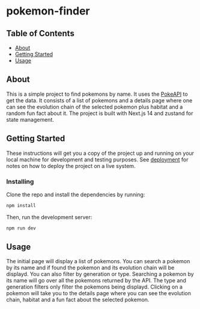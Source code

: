 # pokemon-finder

## Table of Contents

- [About](#about)
- [Getting Started](#getting_started)
- [Usage](#usage)

## About <a name = "about"></a>

This is a simple project to find pokemons by name. It uses the [PokeAPI](https://pokeapi.co/) to get the data. It consists of a list of pokemons and a details page where one can see the evolution chain of the selected pokemon plus habitat and a random fun fact about it. The project is built with Next.js 14 and zustand for state management.

## Getting Started <a name = "getting_started"></a>

These instructions will get you a copy of the project up and running on your local machine for development and testing purposes. See [deployment](#deployment) for notes on how to deploy the project on a live system.


### Installing

Clone the repo and install the dependencies by running:

```bash
npm install
```

Then, run the development server:

```bash
npm run dev
```


## Usage <a name = "usage"></a>

The initial page will display a list of pokemons. You can search a pokemon by its name and if found the pokemon and its evolution chain will be displayd. You can also filter by generation or type. Searching a pokemon by its name will go over all the pokemons returned by the API. The type and generation filters only filter the pokemons being displayd. Clicking on a pokemon will take you to the details page where you can see the evolution chain, habitat and a fun fact about the selected pokemon.
